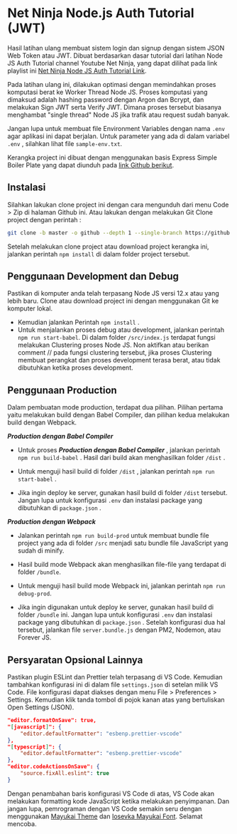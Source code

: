 # Net Ninja Node.js Auth Tutorial (JWT)

Hasil latihan ulang membuat sistem login dan signup dengan sistem JSON Web Token atau JWT. Dibuat berdasarkan dasar tutorial dari latihan Node JS Auth Tutorial channel Youtube Net Ninja, yang dapat dilihat pada link  playlist ini [Net Ninja Node JS Auth Tutorial Link](https://www.youtube.com/playlist?list=PL4cUxeGkcC9iqqESP8335DA5cRFp8loyp).

Pada latihan ulang ini, dilakukan optimasi dengan memindahkan proses komputasi berat ke Worker Thread Node JS. Proses komputasi yang dimaksud adalah hashing password dengan Argon dan Bcrypt, dan melakukan Sign JWT serta Verify JWT. Dimana proses tersebut biasanya menghambat "single thread" Node JS jika trafik atau request sudah banyak.

Jangan lupa untuk membuat file Environment Variables dengan nama ```.env``` agar aplikasi ini dapat berjalan. Untuk parameter yang ada di dalam variabel ```.env``` , silahkan lihat file ```sample-env.txt```.

Kerangka project ini dibuat dengan menggunakan basis Express Simple Boiler Plate yang dapat diunduh pada [link Github berikut](https://github.com/javascript-indonesias/ExpressSimpleBoilerPlate).

## Instalasi

Silahkan lakukan clone project ini dengan cara mengunduh dari menu Code > Zip di halaman Github ini. Atau lakukan dengan melakukan Git Clone project dengan perintah :

```sh
git clone -b master -o github --depth 1 --single-branch https://github.com/javascript-indonesias/auth-login-api.git
```

Setelah melakukan clone project atau download project kerangka ini, jalankan perintah ```npm install``` di dalam folder project tersebut.

## Penggunaan Development dan Debug

Pastikan di komputer anda telah terpasang Node JS versi 12.x atau yang lebih baru. Clone atau download project ini dengan menggunakan Git ke komputer lokal.

- Kemudian jalankan Perintah `npm install` .
- Untuk menjalankan proses debug atau development, jalankan perintah `npm run start-babel`. Di dalam folder `/src/index.js` terdapat fungsi melakukan Clustering proses Node JS. Non aktifkan atau berikan comment // pada fungsi clustering tersebut, jika proses Clustering membuat perangkat dan proses development terasa berat, atau tidak dibutuhkan ketika proses development.

## Penggunaan Production

Dalam pembuatan mode production, terdapat dua pilihan. Pilihan pertama yaitu melakukan build dengan Babel Compiler, dan pilihan kedua melakukan build dengan Webpack.

 **_Production dengan Babel Compiler_**

- Untuk proses **_Production dengan Babel Compiler_** , jalankan perintah `npm run build-babel` . Hasil dari build akan menghasilkan folder ```/dist``` .

- Untuk menguji hasil build di folder `/dist` , jalankan perintah `npm run start-babel` .

- Jika ingin deploy ke server, gunakan hasil build di folder `/dist` tersebut. Jangan lupa untuk konfigurasi `.env` dan instalasi package yang dibutuhkan di `package.json` .

 **_Production dengan Webpack_**

- Jalankan perintah `npm run build-prod` untuk membuat bundle file project yang ada di folder `/src` menjadi satu bundle file JavaScript yang sudah di minify.

- Hasil build mode Webpack akan menghasilkan file-file yang terdapat di folder `/bundle`.

- Untuk menguji hasil build mode Webpack ini, jalankan perintah `npm run debug-prod`.

- Jika ingin digunakan untuk deploy ke server, gunakan hasil build di folder `/bundle` ini. Jangan lupa untuk konfigurasi `.env` dan instalasi package yang dibutuhkan di `package.json` . Setelah konfigurasi dua hal tersebut, jalankan file `server.bundle.js` dengan PM2, Nodemon, atau Forever JS.

## Persyaratan Opsional Lainnya

Pastikan plugin ESLint dan Prettier telah terpasang di VS Code. Kemudian tambahkan konfigurasi ini di dalam file `settings.json` di setelan milik VS Code. File konfigurasi dapat diakses dengan menu File > Preferences > Settings. Kemudian klik tanda tombol di pojok kanan atas yang bertuliskan Open Settings (JSON).

```json
"editor.formatOnSave": true,
"[javascript]": {
    "editor.defaultFormatter": "esbenp.prettier-vscode"
},
"[typescript]": {
    "editor.defaultFormatter": "esbenp.prettier-vscode"
},
"editor.codeActionsOnSave": {
    "source.fixAll.eslint": true
}
```

Dengan penambahan baris konfigurasi VS Code di atas, VS Code akan melakukan formatting kode JavaScript ketika melakukan penyimpanan. Dan jangan lupa, pemrograman dengan VS Code semakin seru dengan  menggunakan [Mayukai Theme](https://marketplace.visualstudio.com/items?itemName=GulajavaMinistudio.mayukaithemevsc) dan [Iosevka Mayukai Font](https://github.com/Iosevka-Mayukai/Iosevka-Mayukai). Selamat mencoba.
